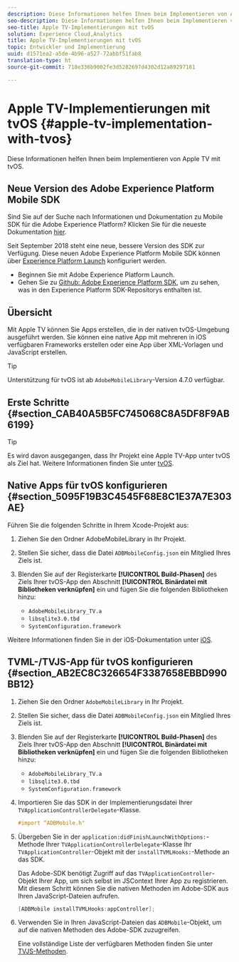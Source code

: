 ```yaml
---
description: Diese Informationen helfen Ihnen beim Implementieren von Apple TV mit tvOS.
seo-description: Diese Informationen helfen Ihnen beim Implementieren von Apple TV mit tvOS.
seo-title: Apple TV-Implementierungen mit tvOS
solution: Experience Cloud,Analytics
title: Apple TV-Implementierungen mit tvOS
topic: Entwickler und Implementierung
uuid: d1571ea2-a5de-4b96-a527-72abbf51fab8
translation-type: ht
source-git-commit: 718e336b9002fe3d5282697d4302d12a89297181

---
```



# Apple TV-Implementierungen mit tvOS {#apple-tv-implementation-with-tvos}

Diese Informationen helfen Ihnen beim Implementieren von Apple TV mit tvOS.

## Neue Version des Adobe Experience Platform Mobile SDK

Sind Sie auf der Suche nach Informationen und Dokumentation zu Mobile SDK für die Adobe Experience Platform? Klicken Sie für die neueste Dokumentation [hier](https://aep-sdks.gitbook.io/docs/).

Seit September 2018 steht eine neue, bessere Version des SDK zur Verfügung. Diese neuen Adobe Experience Platform Mobile SDK können über [Experience Platform Launch](https://www.adobe.com/de/experience-platform/launch.html) konfiguriert werden.

* Beginnen Sie mit Adobe Experience Platform Launch.
* Gehen Sie zu [Github: Adobe Experience Platform SDK](https://github.com/Adobe-Marketing-Cloud/acp-sdks), um zu sehen, was in den Experience Platform SDK-Repositorys enthalten ist.

## Übersicht

Mit Apple TV können Sie Apps erstellen, die in der nativen tvOS-Umgebung ausgeführt werden. Sie können eine native App mit mehreren in iOS verfügbaren Frameworks erstellen oder eine App über XML-Vorlagen und JavaScript erstellen.

>[!TIP]
>
>Unterstützung für tvOS ist ab `AdobeMobileLibrary`-Version 4.7.0 verfügbar.

## Erste Schritte {#section_CAB40A5B5FC745068C8A5DF8F9AB6199}

>[!TIP]
>
>Es wird davon ausgegangen, dass Ihr Projekt eine Apple TV-App unter tvOS als Ziel hat. Weitere Informationen finden Sie unter [tvOS](https://developer.apple.com/tvos/documentation/).

## Native Apps für tvOS konfigurieren {#section_5095F19B3C4545F68E8C1E37A7E303AE}

Führen Sie die folgenden Schritte in Ihrem Xcode-Projekt aus:

1. Ziehen Sie den Ordner AdobeMobileLibrary in Ihr Projekt.
1. Stellen Sie sicher, dass die Datei `ADBMobileConfig.json` ein Mitglied Ihres Ziels ist.
1. Blenden Sie auf der Registerkarte **[!UICONTROL Build-Phasen]** des Ziels Ihrer tvOS-App den Abschnitt **[!UICONTROL Binärdatei mit Bibliotheken verknüpfen]** ein und fügen Sie die folgenden Bibliotheken hinzu:

   * `AdobeMobileLibrary_TV.a`
   * `libsqlite3.0.tbd`
   * `SystemConfiguration.framework`

Weitere Informationen finden Sie in der iOS-Dokumentation unter [iOS](https://developer.apple.com/ios/resources/).

## TVML-/TVJS-App für tvOS konfigurieren {#section_AB2EC8C326654F3387658EBBD990BB12}

1. Ziehen Sie den Ordner `AdobeMobileLibrary` in Ihr Projekt.
1. Stellen Sie sicher, dass die Datei `ADBMobileConfig.json` ein Mitglied Ihres Ziels ist.
1. Blenden Sie auf der Registerkarte **[!UICONTROL Build-Phasen]** des Ziels Ihrer tvOS-App den Abschnitt **[!UICONTROL Binärdatei mit Bibliotheken verknüpfen]** ein und fügen Sie die folgenden Bibliotheken hinzu:

   * `AdobeMobileLibrary_TV.a`
   * `libsqlite3.0.tbd`
   * `SystemConfiguration.framework`

1. Importieren Sie das SDK in der Implementierungsdatei Ihrer `TVApplicationControllerDelegate`-Klasse.

   ```objective-c
   #import “ADBMobile.h"
   ```

1. Übergeben Sie in der `application:didFinishLaunchWithOptions:`-Methode Ihrer `TVApplicationControllerDelegate`-Klasse Ihr `TVApplicationController`-Objekt mit der `installTVMLHooks:`-Methode an das SDK.

   Das Adobe-SDK benötigt Zugriff auf das `TVApplicationController`-Objekt Ihrer App, um sich selbst im JSContext Ihrer App zu registrieren. Mit diesem Schritt können Sie die nativen Methoden im Adobe-SDK aus Ihren JavaScript-Dateien aufrufen.

   ```objective-c
   [ADBMobile installTVMLHooks:appController];
   ```

1. Verwenden Sie in Ihren JavaScript-Dateien das `ADBMobile`-Objekt, um auf die nativen Methoden des Adobe-SDK zuzugreifen.

   Eine vollständige Liste der verfügbaren Methoden finden Sie unter [TVJS-Methoden](/help/ios/apple-tv-implementation-tvos/tvjs-methods.md).

